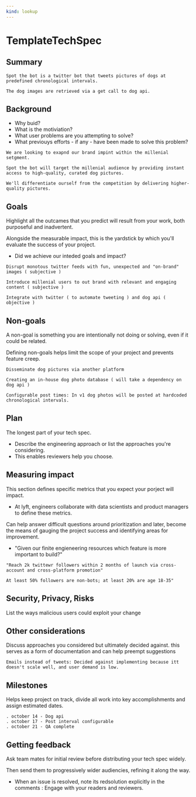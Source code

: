 ```yaml
---
kind: lookup
---
```

# TemplateTechSpec

## Summary

```text
Spot the bot is a twitter bot that tweets pictures of dogs at predefined chronological intervals. 

The dog images are retrieved via a get call to dog api.
```

## Background

* Why buid?
* What is the motiviation?
* What user problems are you attempting to solve?
* What previouys efforts - if any - have been made to solve this problem?

```text
We are looking to exapnd our brand impint within the millenial setgment. 

Spot the bot will target the millenial audience by providing instant access to high-quality, curated dog pictures. 

We'll differentiate ourself from the competition by delivering higher-quality pictures.
```

## Goals

Highlight all the outcames that you predict will result from your work, both purposeful and inadvertent.

Alongside the measurable impact, this is the yardstick by which you'll evaluate the success of your project.

* Did we achieve our inteded goals and impact?

```text
Disrupt monotous twitter feeds with fun, unexpected and "on-brand" images ( subjective )

Introduce millenial users to out brand with relevant and engaging content ( subjective )

Integrate with twitter ( to automate tweeting ) and dog api ( objective )
```

## Non-goals

A non-goal is something you are intentionally not doing or solving, even if it could be related.

Defining non-goals helps limit the scope of your project and prevents feature creep.

```text
Disseminate dog pictures via another platform 

Creating an in-house dog photo database ( will take a dependency on dog api )

Configurable post times: In v1 dog photos will be posted at hardcoded chronological intervals. 
```

## Plan

 The longest part of your tech spec.

* Describe the engineering approach or list the approaches you're considering.
* This enables reviewers help you choose.

## Measuring impact

This section defines specific metrics that you expect your porject will impact.

* At lyft, engineers collaborate with data scientists and product managers to define these metrics.

Can help answer difficult questions around prioritization and later, become the means of gauging the project success and identifying areas for improvement.

* "Given our finite engieneering resources which feature is more important to build?"

```text
"Reach 2k twittewr followers within 2 months of launch via cross-account and cross-platform promotion"

At least 50% followers are non-bots; at least 20% are age 18-35"
```

## Security, Privacy, Risks

List the ways malicious users could exploit your change

## Other considerations

Discuss approaches you considered but ultimately decided against. this serves as a form of documentation and can help preempt suggestions

```text
Emails instead of tweets: Decided against implementing because itt doesn't scale well, and user demand is low.
```

## Milestones

Helps keep project on track, divide all work into key accomplishments and assign estimated dates.

```text
. october 14 - Dog api
. october 17 - Post interval configurable
. october 21 - QA complete 
```

## Getting feedback

Ask team mates for initial review before distributing your tech spec widely.

Then send them to progressively wider audiencies, refining it along the way.

* When an issue is resolved, note its redsolution explicitly in the comments : Engage with your readers and reviewers.
